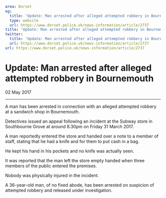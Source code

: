 ```yaml
area: Dorset
og:
  title: 'Update: Man arrested after alleged attempted robbery in Bournemouth'
  type: website
  url: https://www.dorset.police.uk/news-information/article/2737
title: 'Update: Man arrested after alleged attempted robbery in Bournemouth |'
twitter:
  title: 'Update: Man arrested after alleged attempted robbery in Bournemouth'
  url: https://www.dorset.police.uk/news-information/article/2737
url: https://www.dorset.police.uk/news-information/article/2737
```

# Update: Man arrested after alleged attempted robbery in Bournemouth

02 May 2017

* * *

A man has been arrested in connection with an alleged attempted robbery at a sandwich shop in Bournemouth.

Detectives issued an appeal following an incident at the Subway store in Southbourne Grove at around 8.30pm on Friday 31 March 2017.

A man reportedly entered the store and handed over a note to a member of staff, stating that he had a knife and for them to put cash in a bag.

He kept his hand in his pockets and no knife was actually seen.

It was reported that the man left the store empty handed when three members of the public entered the premises.

Nobody was physically injured in the incident.

A 36-year-old man, of no fixed abode, has been arrested on suspicion of attempted robbery and released under investigation.
